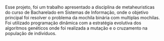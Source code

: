 Esse projeto, foi um trabalho apresentado a disciplina de metaheuristicas do curso de Bacharelado em Sistemas de Informação, onde o 
objetivo principal foi resolver o problema da mochila binária com multiplas mochilas. Foi utilizado programação dinâmica com a 
estratégia evolutiva dos algoritmos genéticos onde foi realizada a mutação e o cruzamento na população de indivíduos.